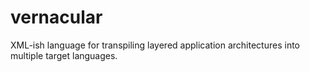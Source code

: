 vernacular
==========

XML-ish language for transpiling layered application architectures into multiple target languages.
